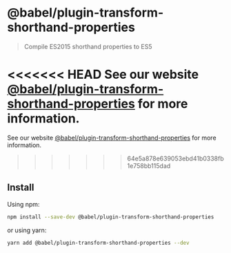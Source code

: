 # @babel/plugin-transform-shorthand-properties

> Compile ES2015 shorthand properties to ES5

<<<<<<< HEAD
See our website [@babel/plugin-transform-shorthand-properties](https://babeljs.io/docs/en/next/babel-plugin-transform-shorthand-properties.html) for more information.
=======
See our website [@babel/plugin-transform-shorthand-properties](https://babeljs.io/docs/en/babel-plugin-transform-shorthand-properties) for more information.
>>>>>>> 64e5a878e639053ebd41b0338fb1e758bb115dad

## Install

Using npm:

```sh
npm install --save-dev @babel/plugin-transform-shorthand-properties
```

or using yarn:

```sh
yarn add @babel/plugin-transform-shorthand-properties --dev
```
